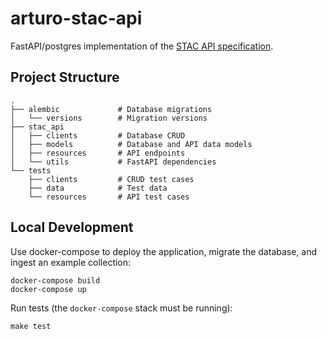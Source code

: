 # arturo-stac-api
FastAPI/postgres implementation of the [STAC API specification](https://github.com/radiantearth/stac-api-spec).

## Project Structure
```
.
├── alembic             # Database migrations
│   └── versions        # Migration versions
├── stac_api            
│   ├── clients         # Database CRUD
│   ├── models          # Database and API data models
│   ├── resources       # API endpoints
│   └── utils           # FastAPI dependencies
└── tests
    ├── clients         # CRUD test cases
    ├── data            # Test data
    └── resources       # API test cases
```

## Local Development
Use docker-compose to deploy the application, migrate the database, and ingest an example collection:
```
docker-compose build
docker-compose up
```

Run tests (the `docker-compose` stack must be running):
```
make test
```